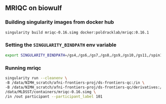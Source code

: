 ## MRIQC on biowulf

### Building singularity images from docker hub
```bash
singularity build mriqc-0.16.simg docker:poldracklab/mriqc:0.16.1

```

### Setting the `SINGULARITY_BINDPATH` env variable 
```bash
export SINGULARITY_BINDPATH=/gs4,/gs6,/gs7,/gs8,/gs9,/gs10,/gs11,/spin1,/fdb,/data,/lscratch
```

### Running mriqc 
```bash
singularity run --cleanenv \
-B /data/NIMH_scratch/afni-frontiers-proj/ds-frontiers-qc:/in \
-B /data/NIMH_scratch/afni-frontiers-proj/ds-frontiers-qc/derivatives:/out \
/data/MLDSST/containers/mriqc-0.16.simg \
/in /out participant --participant_label 101
```
